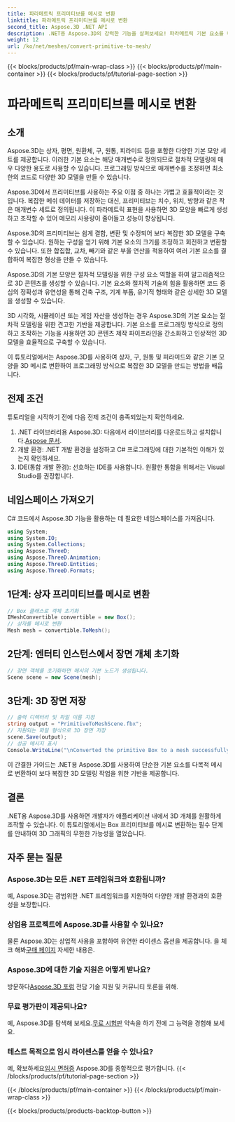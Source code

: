 ```yaml
---
title: 파라메트릭 프리미티브를 메시로 변환
linktitle: 파라메트릭 프리미티브를 메시로 변환
second_title: Aspose.3D .NET API
description: .NET용 Aspose.3D의 강력한 기능을 살펴보세요! 파라메트릭 기본 요소를 다양한 메시로 쉽게 변환할 수 있습니다. 지금 귀하의 3D 그래픽 게임을 한 차원 높여보세요.
weight: 12
url: /ko/net/meshes/convert-primitive-to-mesh/
---
```


{{< blocks/products/pf/main-wrap-class >}}
{{< blocks/products/pf/main-container >}}
{{< blocks/products/pf/tutorial-page-section >}}

# 파라메트릭 프리미티브를 메시로 변환

## 소개

Aspose.3D는 상자, 평면, 원환체, 구, 원통, 피라미드 등을 포함한 다양한 기본 모양 세트를 제공합니다. 이러한 기본 요소는 해당 매개변수로 정의되므로 절차적 모델링에 매우 다양한 용도로 사용할 수 있습니다. 프로그래밍 방식으로 매개변수를 조정하면 최소한의 코드로 다양한 3D 모델을 만들 수 있습니다.

Aspose.3D에서 프리미티브를 사용하는 주요 이점 중 하나는 가볍고 효율적이라는 것입니다. 복잡한 메쉬 데이터를 저장하는 대신, 프리미티브는 치수, 위치, 방향과 같은 작은 매개변수 세트로 정의됩니다. 이 파라메트릭 표현을 사용하면 3D 모양을 빠르게 생성하고 조작할 수 있어 메모리 사용량이 줄어들고 성능이 향상됩니다.

Aspose.3D의 프리미티브는 쉽게 결합, 변환 및 수정되어 보다 복잡한 3D 모델을 구축할 수 있습니다. 원하는 구성을 얻기 위해 기본 요소의 크기를 조정하고 회전하고 변환할 수 있습니다. 또한 합집합, 교차, 빼기와 같은 부울 연산을 적용하여 여러 기본 요소를 결합하여 복잡한 형상을 만들 수 있습니다.

Aspose.3D의 기본 모양은 절차적 모델링을 위한 구성 요소 역할을 하여 알고리즘적으로 3D 콘텐츠를 생성할 수 있습니다. 기본 요소와 절차적 기술의 힘을 활용하면 코드 중심의 정확성과 유연성을 통해 건축 구조, 기계 부품, 유기적 형태와 같은 상세한 3D 모델을 생성할 수 있습니다.

3D 시각화, 시뮬레이션 또는 게임 자산을 생성하는 경우 Aspose.3D의 기본 요소는 절차적 모델링을 위한 견고한 기반을 제공합니다. 기본 요소를 프로그래밍 방식으로 정의하고 조작하는 기능을 사용하면 3D 콘텐츠 제작 파이프라인을 간소화하고 인상적인 3D 모델을 효율적으로 구축할 수 있습니다.

이 튜토리얼에서는 Aspose.3D를 사용하여 상자, 구, 원통 및 피라미드와 같은 기본 모양을 3D 메시로 변환하여 프로그래밍 방식으로 복잡한 3D 모델을 만드는 방법을 배웁니다.


## 전제 조건
튜토리얼을 시작하기 전에 다음 전제 조건이 충족되었는지 확인하세요.
1.  .NET 라이브러리용 Aspose.3D: 다음에서 라이브러리를 다운로드하고 설치합니다.[Aspose 문서](https://reference.aspose.com/3d/net/).
2. 개발 환경: .NET 개발 환경을 설정하고 C# 프로그래밍에 대한 기본적인 이해가 있는지 확인하세요.
3. IDE(통합 개발 환경): 선호하는 IDE를 사용합니다. 원활한 통합을 위해서는 Visual Studio를 권장합니다.
## 네임스페이스 가져오기
C# 코드에서 Aspose.3D 기능을 활용하는 데 필요한 네임스페이스를 가져옵니다.
```csharp
using System;
using System.IO;
using System.Collections;
using Aspose.ThreeD;
using Aspose.ThreeD.Animation;
using Aspose.ThreeD.Entities;
using Aspose.ThreeD.Formats;
```
## 1단계: 상자 프리미티브를 메시로 변환
```csharp
// Box 클래스로 객체 초기화
IMeshConvertible convertible = new Box();
// 상자를 메시로 변환
Mesh mesh = convertible.ToMesh();
```
## 2단계: 엔터티 인스턴스에서 장면 개체 초기화
```csharp
// 장면 객체를 초기화하면 메시의 기본 노드가 생성됩니다.
Scene scene = new Scene(mesh);
```
## 3단계: 3D 장면 저장
```csharp
// 출력 디렉터리 및 파일 이름 지정
string output = "PrimitiveToMeshScene.fbx";
// 지원되는 파일 형식으로 3D 장면 저장
scene.Save(output);
// 성공 메시지 표시
Console.WriteLine("\nConverted the primitive Box to a mesh successfully.\nFile saved at " + output);
```
이 간결한 가이드는 .NET용 Aspose.3D를 사용하여 단순한 기본 요소를 다목적 메시로 변환하여 보다 복잡한 3D 모델링 작업을 위한 기반을 제공합니다.
## 결론
.NET용 Aspose.3D를 사용하면 개발자가 애플리케이션 내에서 3D 개체를 원활하게 조작할 수 있습니다. 이 튜토리얼에서는 Box 프리미티브를 메시로 변환하는 필수 단계를 안내하여 3D 그래픽의 무한한 가능성을 열었습니다.
## 자주 묻는 질문
### Aspose.3D는 모든 .NET 프레임워크와 호환됩니까?
예, Aspose.3D는 광범위한 .NET 프레임워크를 지원하여 다양한 개발 환경과의 호환성을 보장합니다.
### 상업용 프로젝트에 Aspose.3D를 사용할 수 있나요?
 물론 Aspose.3D는 상업적 사용을 포함하여 유연한 라이센스 옵션을 제공합니다. 을 체크 해봐[구매 페이지](https://purchase.aspose.com/buy) 자세한 내용은.
### Aspose.3D에 대한 기술 지원은 어떻게 받나요?
 방문하다[Aspose.3D 포럼](https://forum.aspose.com/c/3d/18) 전담 기술 지원 및 커뮤니티 토론을 위해.
### 무료 평가판이 제공되나요?
 예, Aspose.3D를 탐색해 보세요.[무료 시험판](https://releases.aspose.com/) 약속을 하기 전에 그 능력을 경험해 보세요.
### 테스트 목적으로 임시 라이센스를 얻을 수 있나요?
 예, 확보하세요[임시 면허증](https://purchase.aspose.com/temporary-license/) Aspose.3D를 종합적으로 평가합니다.
{{< /blocks/products/pf/tutorial-page-section >}}

{{< /blocks/products/pf/main-container >}}
{{< /blocks/products/pf/main-wrap-class >}}

{{< blocks/products/products-backtop-button >}}

